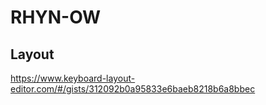 # RHYN-OW

## Layout
https://www.keyboard-layout-editor.com/#/gists/312092b0a95833e6baeb8218b6a8bbec
